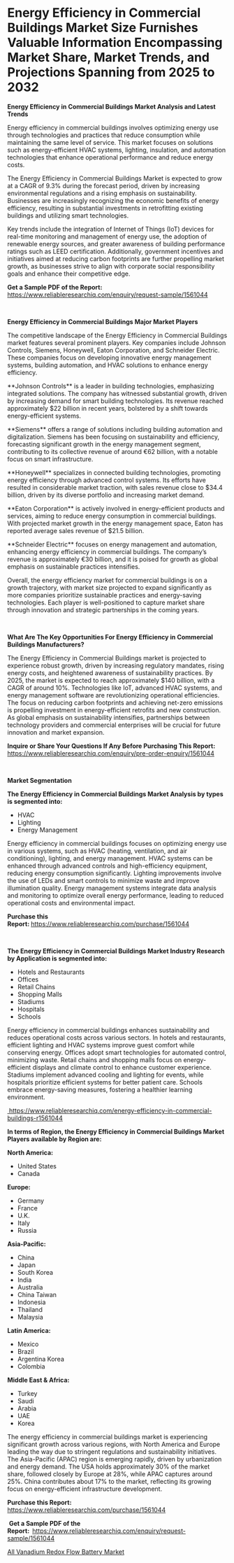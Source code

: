 <p><h1>Energy Efficiency in Commercial Buildings Market Size Furnishes Valuable Information Encompassing Market Share, Market Trends, and Projections Spanning from 2025 to 2032</h1></p><p><strong>Energy Efficiency in Commercial Buildings Market Analysis and Latest Trends</strong></p>
<p><p>Energy efficiency in commercial buildings involves optimizing energy use through technologies and practices that reduce consumption while maintaining the same level of service. This market focuses on solutions such as energy-efficient HVAC systems, lighting, insulation, and automation technologies that enhance operational performance and reduce energy costs. </p><p>The Energy Efficiency in Commercial Buildings Market is expected to grow at a CAGR of 9.3% during the forecast period, driven by increasing environmental regulations and a rising emphasis on sustainability. Businesses are increasingly recognizing the economic benefits of energy efficiency, resulting in substantial investments in retrofitting existing buildings and utilizing smart technologies. </p><p>Key trends include the integration of Internet of Things (IoT) devices for real-time monitoring and management of energy use, the adoption of renewable energy sources, and greater awareness of building performance ratings such as LEED certification. Additionally, government incentives and initiatives aimed at reducing carbon footprints are further propelling market growth, as businesses strive to align with corporate social responsibility goals and enhance their competitive edge.</p></p>
<p><strong>Get a Sample PDF of the Report:&nbsp;</strong> <a href="https://www.reliableresearchiq.com/enquiry/request-sample/1561044?utm_campaign=3441&utm_medium=2&utm_source=Github&utm_content=ia&utm_term=07042025&utm_id=energy-efficiency-in-commercial-buildings">https://www.reliableresearchiq.com/enquiry/request-sample/1561044</a></p>
<p>&nbsp;</p>
<p><strong>Energy Efficiency in Commercial Buildings Major Market Players</strong></p>
<p><p>The competitive landscape of the Energy Efficiency in Commercial Buildings market features several prominent players. Key companies include Johnson Controls, Siemens, Honeywell, Eaton Corporation, and Schneider Electric. These companies focus on developing innovative energy management systems, building automation, and HVAC solutions to enhance energy efficiency.</p><p>**Johnson Controls** is a leader in building technologies, emphasizing integrated solutions. The company has witnessed substantial growth, driven by increasing demand for smart building technologies. Its revenue reached approximately $22 billion in recent years, bolstered by a shift towards energy-efficient systems.</p><p>**Siemens** offers a range of solutions including building automation and digitalization. Siemens has been focusing on sustainability and efficiency, forecasting significant growth in the energy management segment, contributing to its collective revenue of around €62 billion, with a notable focus on smart infrastructure.</p><p>**Honeywell** specializes in connected building technologies, promoting energy efficiency through advanced control systems. Its efforts have resulted in considerable market traction, with sales revenue close to $34.4 billion, driven by its diverse portfolio and increasing market demand.</p><p>**Eaton Corporation** is actively involved in energy-efficient products and services, aiming to reduce energy consumption in commercial buildings. With projected market growth in the energy management space, Eaton has reported average sales revenue of $21.5 billion.</p><p>**Schneider Electric** focuses on energy management and automation, enhancing energy efficiency in commercial buildings. The company’s revenue is approximately €30 billion, and it is poised for growth as global emphasis on sustainable practices intensifies.</p><p>Overall, the energy efficiency market for commercial buildings is on a growth trajectory, with market size projected to expand significantly as more companies prioritize sustainable practices and energy-saving technologies. Each player is well-positioned to capture market share through innovation and strategic partnerships in the coming years.</p></p>
<p>&nbsp;</p>
<p><strong>What Are The Key Opportunities For Energy Efficiency in Commercial Buildings Manufacturers?</strong></p>
<p><p>The Energy Efficiency in Commercial Buildings market is projected to experience robust growth, driven by increasing regulatory mandates, rising energy costs, and heightened awareness of sustainability practices. By 2025, the market is expected to reach approximately $140 billion, with a CAGR of around 10%. Technologies like IoT, advanced HVAC systems, and energy management software are revolutionizing operational efficiencies. The focus on reducing carbon footprints and achieving net-zero emissions is propelling investment in energy-efficient retrofits and new construction. As global emphasis on sustainability intensifies, partnerships between technology providers and commercial enterprises will be crucial for future innovation and market expansion.</p></p>
<p><strong>Inquire or Share Your Questions If Any Before Purchasing This Report:</strong> <a href="https://www.reliableresearchiq.com/enquiry/pre-order-enquiry/1561044?utm_campaign=3441&utm_medium=2&utm_source=Github&utm_content=ia&utm_term=07042025&utm_id=energy-efficiency-in-commercial-buildings">https://www.reliableresearchiq.com/enquiry/pre-order-enquiry/1561044</a></p>
<p>&nbsp;</p>
<p><strong>Market Segmentation</strong></p>
<p><strong>The Energy Efficiency in Commercial Buildings Market Analysis by types is segmented into:</strong></p>
<p><ul><li>HVAC</li><li>Lighting</li><li>Energy Management</li></ul></p>
<p><p>Energy efficiency in commercial buildings focuses on optimizing energy use in various systems, such as HVAC (heating, ventilation, and air conditioning), lighting, and energy management. HVAC systems can be enhanced through advanced controls and high-efficiency equipment, reducing energy consumption significantly. Lighting improvements involve the use of LEDs and smart controls to minimize waste and improve illumination quality. Energy management systems integrate data analysis and monitoring to optimize overall energy performance, leading to reduced operational costs and environmental impact.</p></p>
<p><strong>Purchase this Report:&nbsp;</strong><a href="https://www.reliableresearchiq.com/purchase/1561044?utm_campaign=3441&utm_medium=2&utm_source=Github&utm_content=ia&utm_term=07042025&utm_id=energy-efficiency-in-commercial-buildings">https://www.reliableresearchiq.com/purchase/1561044</a></p>
<p>&nbsp;</p>
<p><strong>The Energy Efficiency in Commercial Buildings Market Industry Research by Application is segmented into:</strong></p>
<p><ul><li>Hotels and Restaurants</li><li>Offices</li><li>Retail Chains</li><li>Shopping Malls</li><li>Stadiums</li><li>Hospitals</li><li>Schools</li></ul></p>
<p><p>Energy efficiency in commercial buildings enhances sustainability and reduces operational costs across various sectors. In hotels and restaurants, efficient lighting and HVAC systems improve guest comfort while conserving energy. Offices adopt smart technologies for automated control, minimizing waste. Retail chains and shopping malls focus on energy-efficient displays and climate control to enhance customer experience. Stadiums implement advanced cooling and lighting for events, while hospitals prioritize efficient systems for better patient care. Schools embrace energy-saving measures, fostering a healthier learning environment.</p></p>
<p><a href="https://www.reliableresearchiq.com/energy-efficiency-in-commercial-buildings-r1561044?utm_campaign=3441&utm_medium=2&utm_source=Github&utm_content=ia&utm_term=07042025&utm_id=energy-efficiency-in-commercial-buildings">&nbsp;https://www.reliableresearchiq.com/energy-efficiency-in-commercial-buildings-r1561044</a></p>
<p><strong>In terms of Region, the Energy Efficiency in Commercial Buildings Market Players available by Region are:</strong></p>
<p>
    <p> <strong> North America: </strong>
        <ul>
            <li>United States</li>
            <li>Canada</li>
        </ul>
        </p> 
    <p> <strong> Europe: </strong>
        <ul>
            <li>Germany</li>
            <li>France</li>
            <li>U.K.</li>
            <li>Italy</li>
            <li>Russia</li>
        </ul>
        </p> 
    <p> <strong> Asia-Pacific: </strong>
        <ul>
            <li>China</li>
            <li>Japan</li>
            <li>South Korea</li>
            <li>India</li>
            <li>Australia</li>
            <li>China Taiwan</li>
            <li>Indonesia</li>
            <li>Thailand</li>
            <li>Malaysia</li>
        </ul>
        </p> 
    <p> <strong> Latin America: </strong>
        <ul>
            <li>Mexico</li>
            <li>Brazil</li>
            <li>Argentina Korea</li>
            <li>Colombia</li>
        </ul>
        </p> 
    <p> <strong> Middle East & Africa: </strong>
        <ul>
            <li>Turkey</li>
            <li>Saudi</li>
            <li>Arabia</li>
            <li>UAE</li>
            <li>Korea</li>
        </ul>
    </p>
    </p>
<p><p>The energy efficiency in commercial buildings market is experiencing significant growth across various regions, with North America and Europe leading the way due to stringent regulations and sustainability initiatives. The Asia-Pacific (APAC) region is emerging rapidly, driven by urbanization and energy demand. The USA holds approximately 30% of the market share, followed closely by Europe at 28%, while APAC captures around 25%. China contributes about 17% to the market, reflecting its growing focus on energy-efficient infrastructure development.</p></p>
<p><strong>Purchase this Report: </strong><a href="https://www.reliableresearchiq.com/purchase/1561044?utm_campaign=3441&utm_medium=2&utm_source=Github&utm_content=ia&utm_term=07042025&utm_id=energy-efficiency-in-commercial-buildings">https://www.reliableresearchiq.com/purchase/1561044</a></p>
<p>&nbsp;<strong>Get a Sample PDF of the Report:&nbsp;&nbsp;</strong><a href="https://www.reliableresearchiq.com/enquiry/request-sample/1561044?utm_campaign=3441&utm_medium=2&utm_source=Github&utm_content=ia&utm_term=07042025&utm_id=energy-efficiency-in-commercial-buildings">https://www.reliableresearchiq.com/enquiry/request-sample/1561044</a></p>
<p><strong></strong></p>
<p><p><a href="https://github.com/marteionun0/Market-Research-Report-List-1/blob/main/all-vanadium-redox-flow-battery-market.md?utm_campaign=3441&utm_medium=2&utm_source=Github&utm_content=ia&utm_term=07042025&utm_id=energy-efficiency-in-commercial-buildings">All Vanadium Redox Flow Battery Market</a></p></p>